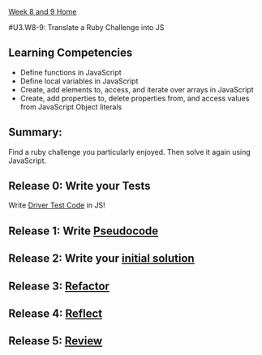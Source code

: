 [Week 8 and 9 Home](../../)

#U3.W8-9: Translate a Ruby Challenge into JS

## Learning Competencies
- Define functions in JavaScript
- Define local variables in JavaScript
- Create, add elements to, access, and iterate over arrays in JavaScript
- Create, add properties to, delete properties from, and access values from JavaScript Object literals

## Summary:
Find a ruby challenge you particularly enjoyed. Then solve it again using JavaScript. 

## Release 0: Write your Tests
Write [Driver Test Code](https://github.com/Devbootcamp/phase-0-handbook/blob/master/coding-references/driver-code.md) in JS!


## Release 1: Write [Pseudocode](https://github.com/Devbootcamp/phase-0-handbook/blob/master/coding-references/pseudocode.md)

## Release 2: Write your [initial solution](https://github.com/Devbootcamp/phase-0-handbook/blob/master/coding-references/initial-solution.md)

## Release 3: [Refactor](https://github.com/Devbootcamp/phase-0-handbook/blob/master/coding-references/refactoring.md)

## Release 4: [Reflect](https://github.com/Devbootcamp/phase-0-handbook/blob/master/coding-references/reflection-guidelines.md)

## Release 5: [Review](https://github.com/Devbootcamp/phase-0-handbook/blob/master/coding-references/review.md)
